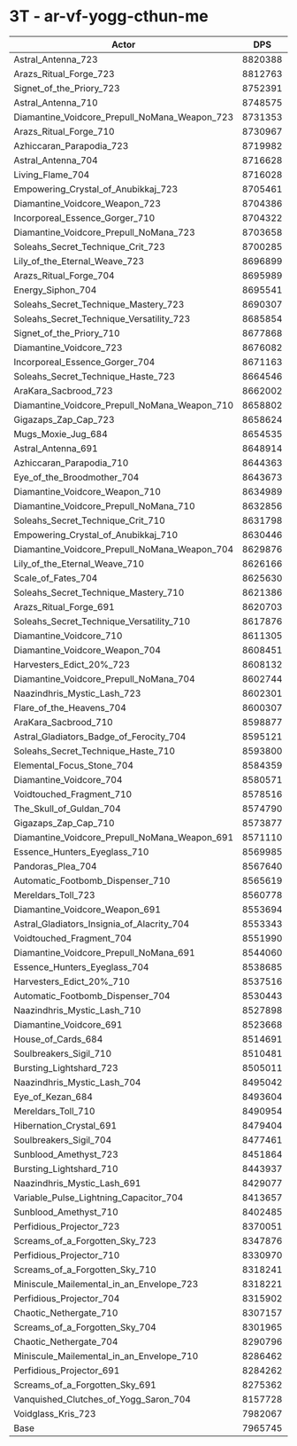 # 3T - ar-vf-yogg-cthun-me
| Actor | DPS | Increase |
|---|:---:|:---:|
|Astral_Antenna_723|8820388|10.73%|
|Arazs_Ritual_Forge_723|8812763|10.63%|
|Signet_of_the_Priory_723|8752391|9.88%|
|Astral_Antenna_710|8748575|9.83%|
|Diamantine_Voidcore_Prepull_NoMana_Weapon_723|8731353|9.61%|
|Arazs_Ritual_Forge_710|8730967|9.61%|
|Azhiccaran_Parapodia_723|8719982|9.47%|
|Astral_Antenna_704|8716628|9.43%|
|Living_Flame_704|8716028|9.42%|
|Empowering_Crystal_of_Anubikkaj_723|8705461|9.29%|
|Diamantine_Voidcore_Weapon_723|8704386|9.27%|
|Incorporeal_Essence_Gorger_710|8704322|9.27%|
|Diamantine_Voidcore_Prepull_NoMana_723|8703658|9.26%|
|Soleahs_Secret_Technique_Crit_723|8700285|9.22%|
|Lily_of_the_Eternal_Weave_723|8696899|9.18%|
|Arazs_Ritual_Forge_704|8695989|9.17%|
|Energy_Siphon_704|8695541|9.16%|
|Soleahs_Secret_Technique_Mastery_723|8690307|9.10%|
|Soleahs_Secret_Technique_Versatility_723|8685854|9.04%|
|Signet_of_the_Priory_710|8677868|8.94%|
|Diamantine_Voidcore_723|8676082|8.92%|
|Incorporeal_Essence_Gorger_704|8671163|8.86%|
|Soleahs_Secret_Technique_Haste_723|8664546|8.77%|
|AraKara_Sacbrood_723|8662002|8.74%|
|Diamantine_Voidcore_Prepull_NoMana_Weapon_710|8658802|8.70%|
|Gigazaps_Zap_Cap_723|8658624|8.70%|
|Mugs_Moxie_Jug_684|8654535|8.65%|
|Astral_Antenna_691|8648914|8.58%|
|Azhiccaran_Parapodia_710|8644363|8.52%|
|Eye_of_the_Broodmother_704|8643673|8.51%|
|Diamantine_Voidcore_Weapon_710|8634989|8.40%|
|Diamantine_Voidcore_Prepull_NoMana_710|8632856|8.37%|
|Soleahs_Secret_Technique_Crit_710|8631798|8.36%|
|Empowering_Crystal_of_Anubikkaj_710|8630446|8.34%|
|Diamantine_Voidcore_Prepull_NoMana_Weapon_704|8629876|8.34%|
|Lily_of_the_Eternal_Weave_710|8626166|8.29%|
|Scale_of_Fates_704|8625630|8.28%|
|Soleahs_Secret_Technique_Mastery_710|8621386|8.23%|
|Arazs_Ritual_Forge_691|8620703|8.22%|
|Soleahs_Secret_Technique_Versatility_710|8617876|8.19%|
|Diamantine_Voidcore_710|8611305|8.10%|
|Diamantine_Voidcore_Weapon_704|8608451|8.07%|
|Harvesters_Edict_20%_723|8608132|8.06%|
|Diamantine_Voidcore_Prepull_NoMana_704|8602744|8.00%|
|Naazindhris_Mystic_Lash_723|8602301|7.99%|
|Flare_of_the_Heavens_704|8600307|7.97%|
|AraKara_Sacbrood_710|8598877|7.95%|
|Astral_Gladiators_Badge_of_Ferocity_704|8595121|7.90%|
|Soleahs_Secret_Technique_Haste_710|8593800|7.88%|
|Elemental_Focus_Stone_704|8584359|7.77%|
|Diamantine_Voidcore_704|8580571|7.72%|
|Voidtouched_Fragment_710|8578516|7.69%|
|The_Skull_of_Guldan_704|8574790|7.65%|
|Gigazaps_Zap_Cap_710|8573877|7.63%|
|Diamantine_Voidcore_Prepull_NoMana_Weapon_691|8571110|7.60%|
|Essence_Hunters_Eyeglass_710|8569985|7.59%|
|Pandoras_Plea_704|8567640|7.56%|
|Automatic_Footbomb_Dispenser_710|8565619|7.53%|
|Mereldars_Toll_723|8560778|7.47%|
|Diamantine_Voidcore_Weapon_691|8553694|7.38%|
|Astral_Gladiators_Insignia_of_Alacrity_704|8553343|7.38%|
|Voidtouched_Fragment_704|8551990|7.36%|
|Diamantine_Voidcore_Prepull_NoMana_691|8544060|7.26%|
|Essence_Hunters_Eyeglass_704|8538685|7.19%|
|Harvesters_Edict_20%_710|8537516|7.18%|
|Automatic_Footbomb_Dispenser_704|8530443|7.09%|
|Naazindhris_Mystic_Lash_710|8527898|7.06%|
|Diamantine_Voidcore_691|8523668|7.00%|
|House_of_Cards_684|8514691|6.89%|
|Soulbreakers_Sigil_710|8510481|6.84%|
|Bursting_Lightshard_723|8505011|6.77%|
|Naazindhris_Mystic_Lash_704|8495042|6.64%|
|Eye_of_Kezan_684|8493604|6.63%|
|Mereldars_Toll_710|8490954|6.59%|
|Hibernation_Crystal_691|8479404|6.45%|
|Soulbreakers_Sigil_704|8477461|6.42%|
|Sunblood_Amethyst_723|8451864|6.10%|
|Bursting_Lightshard_710|8443937|6.00%|
|Naazindhris_Mystic_Lash_691|8429077|5.82%|
|Variable_Pulse_Lightning_Capacitor_704|8413657|5.62%|
|Sunblood_Amethyst_710|8402485|5.48%|
|Perfidious_Projector_723|8370051|5.08%|
|Screams_of_a_Forgotten_Sky_723|8347876|4.80%|
|Perfidious_Projector_710|8330970|4.58%|
|Screams_of_a_Forgotten_Sky_710|8318241|4.43%|
|Miniscule_Mailemental_in_an_Envelope_723|8318221|4.42%|
|Perfidious_Projector_704|8315902|4.40%|
|Chaotic_Nethergate_710|8307157|4.29%|
|Screams_of_a_Forgotten_Sky_704|8301965|4.22%|
|Chaotic_Nethergate_704|8290796|4.08%|
|Miniscule_Mailemental_in_an_Envelope_710|8286462|4.03%|
|Perfidious_Projector_691|8284262|4.00%|
|Screams_of_a_Forgotten_Sky_691|8275362|3.89%|
|Vanquished_Clutches_of_Yogg_Saron_704|8157728|2.41%|
|Voidglass_Kris_723|7982067|0.20%|
|Base|7965745|0.00%|
